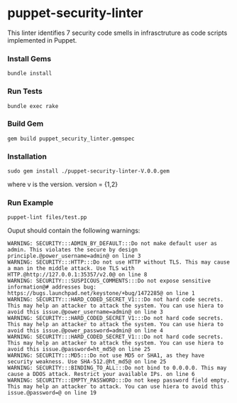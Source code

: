 # puppet-security-linter

This linter identifies 7 security code smells in infrasctruture as code scripts implemented in Puppet. 

### Install Gems

```
bundle install
```

### Run Tests

```
bundle exec rake
```

### Build Gem

```
gem build puppet_security_linter.gemspec
```

### Installation 

```
sudo gem install ./puppet-security-linter-V.0.0.gem
```
where v is the version. version = {1,2}

### Run Example

```
puppet-lint files/test.pp
```

Ouput should contain the following warnings:
```
WARNING: SECURITY:::ADMIN_BY_DEFAULT:::Do not make default user as admin. This violates the secure by design principle.@power_username=admin@ on line 3
WARNING: SECURITY:::HTTP:::Do not use HTTP without TLS. This may cause a man in the middle attack. Use TLS with HTTP.@http://127.0.0.1:35357/v2.0@ on line 8
WARNING: SECURITY:::SUSPICOUS_COMMENTS:::Do not expose sensitive information@# addresses bug: https://bugs.launchpad.net/keystone/+bug/1472285@ on line 1
WARNING: SECURITY:::HARD_CODED_SECRET_V1:::Do not hard code secrets. This may help an attacker to attack the system. You can use hiera to avoid this issue.@power_username=admin@ on line 3
WARNING: SECURITY:::HARD_CODED_SECRET_V1:::Do not hard code secrets. This may help an attacker to attack the system. You can use hiera to avoid this issue.@power_password=admin@ on line 4
WARNING: SECURITY:::HARD_CODED_SECRET_V1:::Do not hard code secrets. This may help an attacker to attack the system. You can use hiera to avoid this issue.@password=ht_md5@ on line 25
WARNING: SECURITY:::MD5:::Do not use MD5 or SHA1, as they have security weakness. Use SHA-512.@ht_md5@ on line 25
WARNING: SECURITY:::BINDING_TO_ALL:::Do not bind to 0.0.0.0. This may cause a DDOS attack. Restrict your available IPs. on line 6
WARNING: SECURITY:::EMPTY_PASSWORD:::Do not keep password field empty. This may help an attacker to attack. You can use hiera to avoid this issue.@password=@ on line 19
```